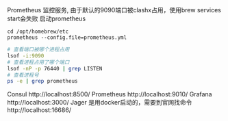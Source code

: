 
Prometheus 监控服务, 由于默认的9090端口被clashx占用，使用brew services start会失败
启动prometheus
```
cd /opt/homebrew/etc
prometheus --config.file=prometheus.yml
```

```bash
# 查看端口被哪个进程占用
lsof -i:9090
# 查看进程占用了哪个端口
lsof -nP -p 76440 | grep LISTEN
# 查看进程号
ps -e | grep prometheus
```

Consul
http://localhost:8500/
Prometheus
http://localhost:9010/
Grafana
http://localhost:3000/
Jager
是用docker启动的，需要到官网找命令
http://localhost:16686/